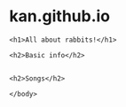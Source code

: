 # kan.github.io
<!DOCTYPE html>
<html>
    <head>
        <meta charset="utf-8">
        <title>All about rabbits!!</title>
    </head>
    <body>

    <h1>All about rabbits!</h1>

    <h2>Basic info</h2>


    <h2>Songs</h2>

    </body>
</html>

